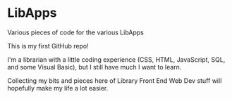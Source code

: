 # LibApps
Various pieces of code for the various LibApps

This is my first GitHub repo!

I'm a librarian with a little coding experience (CSS, HTML, JavaScript, SQL, and some Visual Basic), but I still have much I want to learn.

Collecting my bits and pieces here of Library Front End Web Dev stuff will hopefully make my life a lot easier.
